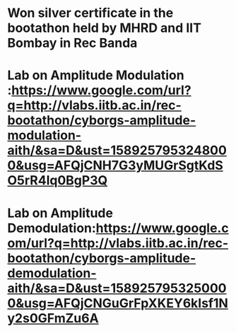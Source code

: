 # Won silver certificate in the bootathon held by MHRD and IIT Bombay in Rec Banda
# Lab on Amplitude Modulation :https://www.google.com/url?q=http://vlabs.iitb.ac.in/rec-bootathon/cyborgs-amplitude-modulation-aith/&sa=D&ust=1589257953248000&usg=AFQjCNH7G3yMUGrSgtKdSO5rR4lq0BgP3Q
# Lab on Amplitude Demodulation:https://www.google.com/url?q=http://vlabs.iitb.ac.in/rec-bootathon/cyborgs-amplitude-demodulation-aith/&sa=D&ust=1589257953250000&usg=AFQjCNGuGrFpXKEY6kIsf1Ny2s0GFmZu6A
